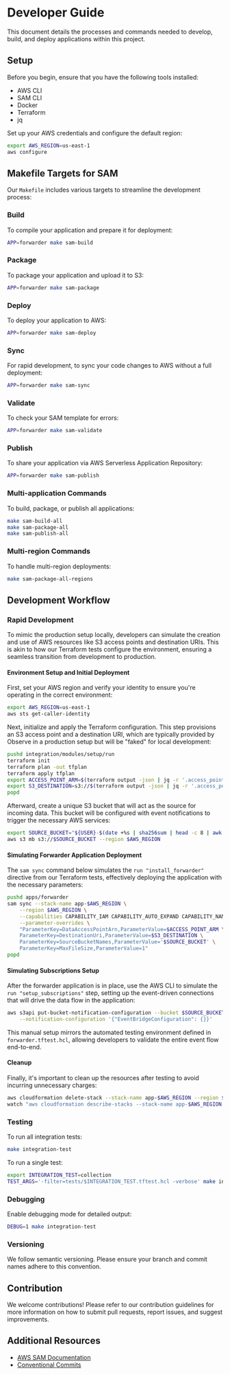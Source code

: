 # Developer Guide

This document details the processes and commands needed to develop, build, and deploy applications within this project.

## Setup

Before you begin, ensure that you have the following tools installed:
- AWS CLI
- SAM CLI
- Docker
- Terraform
- jq

Set up your AWS credentials and configure the default region:

```sh
export AWS_REGION=us-east-1
aws configure
```

## Makefile Targets for SAM

Our `Makefile` includes various targets to streamline the development process:

### Build

To compile your application and prepare it for deployment:

```sh
APP=forwarder make sam-build
```

### Package

To package your application and upload it to S3:

```sh
APP=forwarder make sam-package
```

### Deploy

To deploy your application to AWS:

```sh
APP=forwarder make sam-deploy
```

### Sync

For rapid development, to sync your code changes to AWS without a full deployment:

```sh
APP=forwarder make sam-sync
```

### Validate

To check your SAM template for errors:

```sh
APP=forwarder make sam-validate
```

### Publish

To share your application via AWS Serverless Application Repository:

```sh
APP=forwarder make sam-publish
```

### Multi-application Commands

To build, package, or publish all applications:

```sh
make sam-build-all
make sam-package-all
make sam-publish-all
```

### Multi-region Commands

To handle multi-region deployments:

```sh
make sam-package-all-regions
```

## Development Workflow

### Rapid Development

To mimic the production setup locally, developers can simulate the creation and use of AWS resources like S3 access points and destination URIs. This is akin to how our Terraform tests configure the environment, ensuring a seamless transition from development to production.

#### Environment Setup and Initial Deployment

First, set your AWS region and verify your identity to ensure you're operating in the correct environment:

```sh
export AWS_REGION=us-east-1
aws sts get-caller-identity
```

Next, initialize and apply the Terraform configuration. This step provisions an S3 access point and a destination URI, which are typically provided by Observe in a production setup but will be "faked" for local development:

```sh
pushd integration/modules/setup/run
terraform init
terraform plan -out tfplan
terraform apply tfplan
export ACCESS_POINT_ARM=$(terraform output -json | jq -r '.access_point.value.arn')
export S3_DESTINATION=s3://$(terraform output -json | jq -r '.access_point.value.alias')
popd
```

Afterward, create a unique S3 bucket that will act as the source for incoming data. This bucket will be configured with event notifications to trigger the necessary AWS services:

```sh
export SOURCE_BUCKET="${USER}-$(date +%s | sha256sum | head -c 8 | awk '{print tolower($0)}')"
aws s3 mb s3://$SOURCE_BUCKET --region $AWS_REGION
```

#### Simulating Forwarder Application Deployment

The `sam sync` command below simulates the `run "install_forwarder"` directive from our Terraform tests, effectively deploying the application with the necessary parameters:

```sh
pushd apps/forwarder
sam sync --stack-name app-$AWS_REGION \
    --region $AWS_REGION \
    --capabilities CAPABILITY_IAM CAPABILITY_AUTO_EXPAND CAPABILITY_NAMED_IAM \
    --parameter-overrides \
    "ParameterKey=DataAccessPointArn,ParameterValue=$ACCESS_POINT_ARM \
    ParameterKey=DestinationUri,ParameterValue=$S3_DESTINATION \
    ParameterKey=SourceBucketNames,ParameterValue='$SOURCE_BUCKET' \
    ParameterKey=MaxFileSize,ParameterValue=1"
popd
```

#### Simulating Subscriptions Setup

After the forwarder application is in place, use the AWS CLI to simulate the `run "setup_subscriptions"` step, setting up the event-driven connections that will drive the data flow in the application:

```sh
aws s3api put-bucket-notification-configuration --bucket $SOURCE_BUCKET \
    --notification-configuration '{"EventBridgeConfiguration": {}}'
```

This manual setup mirrors the automated testing environment defined in `forwarder.tftest.hcl`, allowing developers to validate the entire event flow end-to-end.

#### Cleanup

Finally, it's important to clean up the resources after testing to avoid incurring unnecessary charges:

```sh
aws cloudformation delete-stack --stack-name app-$AWS_REGION --region $AWS_REGION
watch "aws cloudformation describe-stacks --stack-name app-$AWS_REGION --region $AWS_REGION --query 'Stacks[0].StackStatus' --output text"
```

### Testing

To run all integration tests:

```sh
make integration-test
```

To run a single test:

```sh
export INTEGRATION_TEST=collection
TEST_ARGS='-filter=tests/$INTEGRATION_TEST.tftest.hcl -verbose' make integration-test
```

### Debugging

Enable debugging mode for detailed output:

```sh
DEBUG=1 make integration-test
```

### Versioning

We follow semantic versioning. Please ensure your branch and commit names adhere to this convention.

## Contribution

We welcome contributions! Please refer to our contribution guidelines for more information on how to submit pull requests, report issues, and suggest improvements.

## Additional Resources

- [AWS SAM Documentation](https://docs.aws.amazon.com/serverless-application-model/)
- [Conventional Commits](https://www.conventionalcommits.org/)
